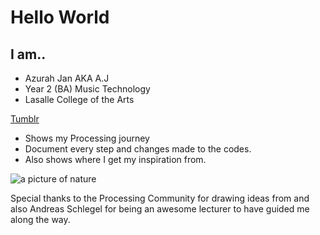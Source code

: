 # Hello World

## I am..

  - Azurah Jan AKA A.J
  - Year 2 (BA) Music Technology 
  - Lasalle College of the Arts


[Tumblr](https://www.tumblr.com/blog/ajmakenoise)

  - Shows my Processing journey 
  - Document every step and changes made to the codes.
  - Also shows where I get my inspiration from.

![a picture of nature](http://placeimg.com/400/300/nature)


Special thanks to the Processing Community for drawing ideas from and also Andreas Schlegel for being an awesome lecturer to have guided me along the way. 





